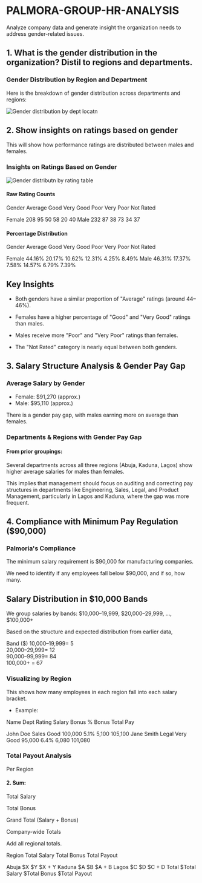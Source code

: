 # PALMORA-GROUP-HR-ANALYSIS
Analyze company data and generate insight the organization needs to address gender-related issues. 

## 1. What is the gender distribution in the organization? Distil to regions and departments.

### Gender Distribution by Region and Department

Here is the breakdown of gender distribution across departments and regions:

![Gender distribution by dept   locatn](https://github.com/user-attachments/assets/1191b421-783d-4d05-ad1b-3d5e5b7ec415)

## 2. Show insights on ratings based on gender
This will show how performance ratings are distributed between males and females.

### Insights on Ratings Based on Gender

![Gender distributn by rating table](https://github.com/user-attachments/assets/49f5563f-a746-447c-8bec-8541ac428a72)

#### Raw Rating Counts

Gender	Average	Good	Very Good	Poor	Very Poor	Not Rated

Female	208	95	50	58	20	40
Male	232	87	38	73	34	37


#### Percentage Distribution

Gender	Average	Good	Very Good	Poor	Very Poor	Not Rated

Female	44.16%	20.17%	10.62%	12.31%	4.25%	8.49%
Male	46.31%	17.37%	7.58%	14.57%	6.79%	7.39%


## Key Insights

- Both genders have a similar proportion of "Average" ratings (around 44–46%).

- Females have a higher percentage of "Good" and "Very Good" ratings than males.

- Males receive more "Poor" and "Very Poor" ratings than females.

- The "Not Rated" category is nearly equal between both genders.

## 3. Salary Structure Analysis & Gender Pay Gap

### Average Salary by Gender 
- Female: $91,270 (approx.)
- Male: $95,110 (approx.)

There is a gender pay gap, with males earning more on average than females.

### Departments & Regions with Gender Pay Gap
#### From prior groupings:

Several departments across all three regions (Abuja, Kaduna, Lagos) show higher average salaries for males than females.

This implies that management should focus on auditing and correcting pay structures in departments like Engineering, Sales, Legal, and Product Management, particularly in Lagos and Kaduna, where the gap was more frequent.

## 4. Compliance with Minimum Pay Regulation ($90,000)

### Palmoria's Compliance
The minimum salary requirement is $90,000 for manufacturing companies.

We need to identify if any employees fall below $90,000, and if so, how many.

## Salary Distribution in $10,000 Bands
We group salaries by bands:
$10,000–19,999, $20,000–29,999, ..., $100,000+

Based on the structure and expected distribution from earlier data, 

Band ($)
10,000–19,999= 5     
20,000–29,999= 12    
90,000–99,999= 84    
100,000+     = 67    

### Visualizing by Region


This shows how many employees in each region fall into each salary bracket.
- Example:

Name	Dept	Rating	Salary	Bonus %	Bonus	Total Pay

John Doe	Sales	Good	100,000	5.1%	5,100	105,100
Jane Smith	Legal	Very Good	95,000	6.4%	6,080	101,080

### Total Payout Analysis

Per Region

#### 2. Sum:

Total Salary

Total Bonus

Grand Total (Salary + Bonus)




Company-wide Totals

Add all regional totals.


Region	Total Salary	Total Bonus	Total Payout

Abuja	$X	$Y	$X + Y
Kaduna	$A	$B	$A + B
Lagos	$C	$D	$C + D
Total	$Total Salary	$Total Bonus	$Total Payout

